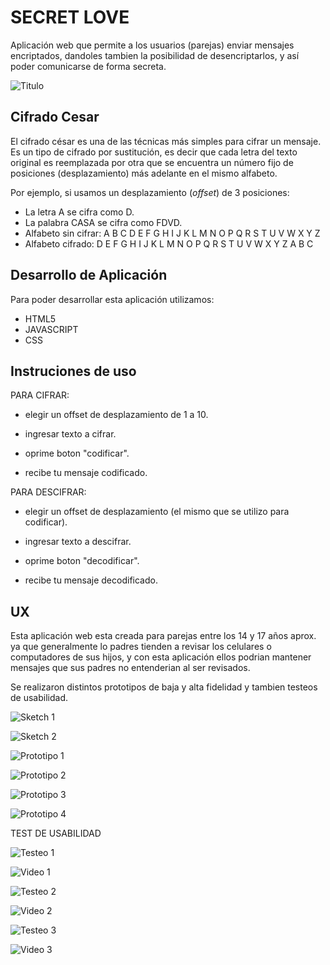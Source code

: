 # SECRET LOVE 
Aplicación web que permite a los usuarios (parejas) enviar mensajes encriptados, dandoles tambien la posibilidad de desencriptarlos, y así poder comunicarse de forma secreta. 

![Titulo](./src/img/titulo.png)


## Cifrado Cesar

El cifrado césar es una de las técnicas más simples para cifrar un mensaje. Es un tipo de cifrado por sustitución, es decir que cada letra del texto original es reemplazada por otra que se encuentra un número fijo de posiciones (desplazamiento) más adelante en el mismo alfabeto.

Por ejemplo, si usamos un desplazamiento (_offset_) de 3 posiciones:

- La letra A se cifra como D.
- La palabra CASA se cifra como FDVD.
- Alfabeto sin cifrar: A B C D E F G H I J K L M N O P Q R S T U V W X Y Z
- Alfabeto cifrado: D E F G H I J K L M N O P Q R S T U V W X Y Z A B C

## Desarrollo de Aplicación

Para poder desarrollar esta aplicación utilizamos:
 * HTML5
 * JAVASCRIPT
 * CSS

## Instruciones de uso

PARA CIFRAR:

* elegir un offset de desplazamiento de 1 a 10.

* ingresar texto a cifrar.

* oprime boton "codificar".

* recibe tu mensaje codificado.

PARA DESCIFRAR:

* elegir un offset de desplazamiento (el mismo que se utilizo para codificar).

* ingresar texto a descifrar.

* oprime boton "decodificar".

* recibe tu mensaje decodificado.


## UX

Esta aplicación web esta creada para parejas entre los 14 y 17 años aprox. ya que generalmente lo padres tienden a revisar los celulares o computadores de sus hijos, y con esta aplicación ellos podrian mantener mensajes que sus padres no entenderian al ser revisados. 

Se realizaron distintos prototipos de baja y alta fidelidad y tambien testeos de usabilidad.


![Sketch 1](./src/img/sketch1.jpeg)


![Sketch 2](./src/img/sketch2.jpeg)


![Prototipo 1](./src/img/Captura.png)

![Prototipo 2](./src/img/Captura2.png)

![Prototipo 3](./src/img/Captura3.png)

![Prototipo 4](./src/img/Captura3.png)

TEST DE USABILIDAD

![Testeo 1](./scr/img/testeo1.png)

![Video 1](https://www.loom.com/share/04b9ef91c489463b9666cc6cd3d1bafb)

![Testeo 2](./scr/img/testeo2.png)

![Video 2](https://www.loom.com/share/d2641d6fec65490ebf27240a1ad0bf60)

![Testeo 3](./scr/img/testeo3.png)

![Video 3](https://www.loom.com/share/0dccf7f2d12c4c9f9ee630eba6e188fe)






